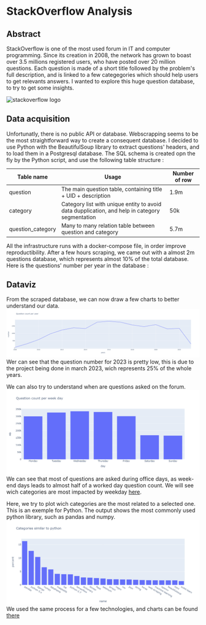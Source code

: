 # StackOverflow Analysis


## Abstract

StackOverflow is one of the most used forum in IT and computer programming. Since its creation in 2008, the network has grown to boast over 3.5 millions registered users, who have posted over 20 million questions. Each question is made of a short title followed by the problem's full description, and is linked to a few categegories which should help users to get relevants answers. I wanted to explore this huge question database, to try to get some insights.

![stackoverflow logo](https://upload.wikimedia.org/wikipedia/fr/9/95/Stack_Overflow_website_logo.png)

## Data acquisition

Unfortunatly, there is no public API or database. Webscrapping seems to be the most straightforward way to create a consequent database. I decided to use Python with the BeautifulSoup library to extract questions' headers, and to load them in a Postgresql database.
The SQL schema is created opn the fly by the Python script, and use the following table structure :

|Table name|Usage|Number of row|
|----------|-----|-------------|
|question|The main question table, containing title + UID + description|1.9m|
|category|Category list with unique entity to avoid data dupplication, and help in category segmentation|50k|
|question_category|Many to many relation table between question and category|5.7m|

All the infrastructure runs with a docker-compose file, in order improve reproductibility. After a few hours scraping, we came out with a almost 2m questions database, which represents almost 10% of the total database.
Here is the questions' number per year in the database : 



## Dataviz

From the scraped database, we can now draw a few charts to better understand our data.
![count over time](./dataviz/figures/question_count_per_year.png)
Wer can see that the question number for 2023 is pretty low, this is due to the project being done in march 2023, wich represents 25% of the whole years.

We can also try to understand when are questions asked on the forum.
![count over weekday](./dataviz/figures/question_count_weekday.png)
We can see that most of questions are asked during office days, as week-end days leads to almost half of a worked day question count.
We will see wich categories are most impacted by weekday [here](./dataviz/weekday/weekday_analysis.ipynb).


Here, we try to  plot wich categories are the most related to a selected one. This is an exemple for Python. The output shows the most commonly used python library, such as pandas and numpy.
![](./dataviz/figures/python_similar.png)
We used the same process for a few technologies, and charts can be found [there](./dataviz/similar/similar_category.ipynb)